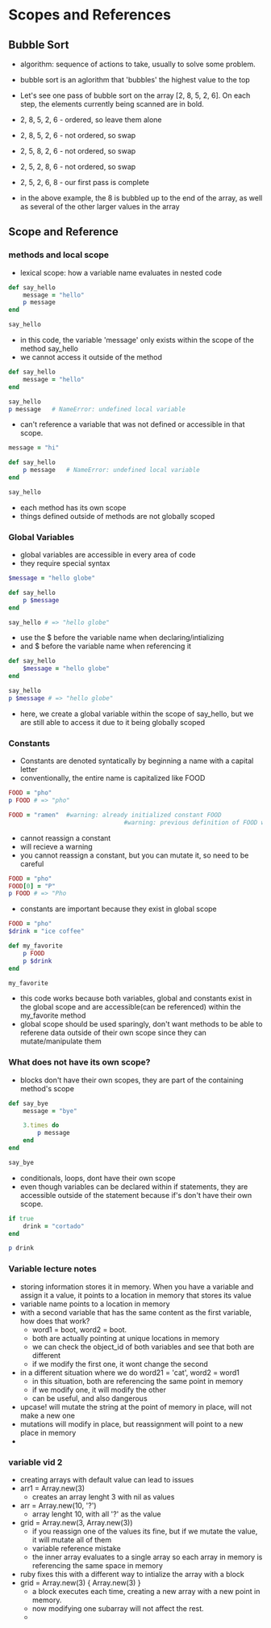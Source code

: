 # Scopes and References

## Bubble Sort
- algorithm: sequence of actions to take, usually to solve some problem.
- bubble sort is an aglorithm that 'bubbles' the highest value to the top
  
- Let's see one pass of bubble sort on the array [2, 8, 5, 2, 6]. On each step, the elements currently being scanned are in bold.

- 2, 8, 5, 2, 6 - ordered, so leave them alone
- 2, 8, 5, 2, 6 - not ordered, so swap
- 2, 5, 8, 2, 6 - not ordered, so swap
- 2, 5, 2, 8, 6 - not ordered, so swap
- 2, 5, 2, 6, 8 - our first pass is complete

- in the above example, the 8 is bubbled up to the end of the array, as well as several of the other larger values in the array

## Scope and Reference

### methods and local scope
- lexical scope: how a variable name evaluates in nested code

``` ruby 
def say_hello
    message = "hello"
    p message
end

say_hello
```
- in this code, the variable 'message' only exists within the scope of the method say_hello
- we cannot access it outside of the method
``` ruby 
def say_hello
    message = "hello"
end

say_hello
p message   # NameError: undefined local variable
```
- can't reference a variable that was not defined or accessible in that scope.

```ruby
message = "hi"

def say_hello
    p message   # NameError: undefined local variable
end

say_hello
```
- each method has its own scope
- things defined outside of methods are not globally scoped

### Global Variables
- global variables are accessible in every area of code
- they require special syntax

```ruby
$message = "hello globe"

def say_hello
    p $message
end

say_hello # => "hello globe"
```
- use the $ before the variable name when declaring/intializing
- and $ before the variable name when referencing it

```ruby
def say_hello
    $message = "hello globe"
end

say_hello
p $message # => "hello globe"
```
- here, we create a global variable within the scope of say_hello, but we are still able to access it due to it being globally scoped


### Constants
- Constants are denoted syntatically by beginning a name with a capital letter
- conventionally, the entire name is capitalized like FOOD
  
```ruby
FOOD = "pho"
p FOOD # => "pho"

FOOD = "ramen"  #warning: already initialized constant FOOD
								#warning: previous definition of FOOD was here
```
- cannot reassign a constant
- will recieve a warning
- you cannot reassign a constant, but you can mutate it, so need to be careful

```ruby
FOOD = "pho"
FOOD[0] = "P"
p FOOD # => "Pho
```
- constants are important because they exist in global scope

```ruby
FOOD = "pho"
$drink = "ice coffee"

def my_favorite
    p FOOD
    p $drink
end

my_favorite

```
- this code works because both variables, global and constants exist in the global scope and are accessible(can be referenced) within the my_favorite method
- global scope should be used sparingly, don't want methods to be able to referene data outside of their own scope since they can mutate/manipulate them
  
### What does not have its own scope?
- blocks don't have their own scopes, they are part of the containing method's scope
```ruby
def say_bye
    message = "bye"

    3.times do 
        p message
    end
end

say_bye
```
- conditionals, loops, dont have their own scope
- even though variables can be declared within if statements, they are accessible outside of the statement because if's don't have their own scope. 

```ruby
if true
    drink = "cortado"
end

p drink
```

### Variable lecture notes
- storing information stores it in memory.  When you have a variable and assign it a value, it points to a location in memory that stores its value
- variable name points to a location in memory
- with a second variable that has the same content as the first variable, how does that work?
	- word1 = boot, word2 = boot.
	- both are actually pointing at unique locations in memory
	- we can check the object_id of both variables and see that both are different
	- if we modify the first one, it wont change the second
- in a different situation where we do word21 = 'cat', word2 = word1
  - in this situation, both are referencing the same point in memory
  - if we modify one, it will modify the other
  - can be useful, and also dangerous
- upcase! will mutate the string at the point of memory in place, will not make a new one
- mutations will modify in place, but reassignment will point to a new place in memory
- 

### variable vid 2
- creating arrays with default value can lead to issues
- arr1 = Array.new(3)
  - creates an array lenght 3 with nil as values
- arr = Array.new(10, '?')
  - array lenght 10, with all '?' as the value
- grid = Array.new(3, Array.new(3))
  - if you reassign one of the values its fine, but if we mutate the value, it will mutate all of them
  - variable reference mistake
  - the inner array evaluates to a single array so each array in memory is referencing the same space in memory
- ruby fixes this with a different way to intialize the array with a block
- grid = Array.new(3) { Array.new(3) }
  - a block executes each time, creating a new array with a new point in memory.
  - now modifying one subarray will not affect the rest. 
  - 